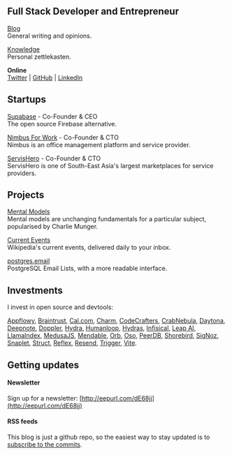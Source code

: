 

## Full Stack Developer and Entrepreneur

[Blog](/blog/) <br />General writing and opinions.

[Knowledge](/knowledge/) <br />Personal zettlekasten.

**Online** <br />[Twitter](https://twitter.com/kiwicopple) | [GitHub](https://github.com/kiwicopple) | [LinkedIn](https://www.linkedin.com/in/paulcopplestone/)


## Startups

[Supabase](https://supabase.io) - Co-Founder & CEO<br />
The open source Firebase alternative.

[Nimbus For Work](https://nimbusforwork.com) - Co-Founder & CTO<br />
Nimbus is an office management platform and service provider.

[ServisHero](https://servishero.com) - Co-Founder & CTO<br />
ServisHero is one of South-East Asia's largest marketplaces for service providers.


## Projects

[Mental Models](https://mentalmodels.co)<br />
Mental models are unchanging fundamentals for a particular subject, popularised by Charlie Munger.

[Current Events](https://currentevents.email)<br />
Wikipedia's current events, delivered daily to your inbox. 

[postgres.email](https://github.com/kiwicopple/postgres.email)<br />
PostgreSQL Email Lists, with a more readable interface.

## Investments

I invest in open source and devtools: 

[Appflowy](https://www.appflowy.io/), [Braintrust](https://www.braintrustdata.com/), [Cal.com](https://cal.com), [Charm](https://charm.sh/), [CodeCrafters](https://codecrafters.io/), [CrabNebula](https://crabnebula.dev), [Daytona](https://daytona.io), [Deepnote](https://deepnote.com/), [Doppler](https://www.doppler.com/), [Hydra](https://hydras.io/), [Humanloop](https://humanloop.com), [Hydras](https://hydra.so), [Infisical](https://infisical.com), [Leap AI](https://tryleap.ai/), [LlamaIndex](https://www.llamaindex.ai), [MedusaJS](https://medusajs.com/), [Mendable](https://www.mendable.ai/), [Orb](https://withorb.com/), [Oso](https://osohq.com), [PeerDB](https://www.peerdb.io/), [Shorebird](https://shorebird.dev), [SigNoz](https://signoz.io/), [Snaplet](https://www.snaplet.dev/), [Struct](https://struct.ai), [Reflex](https://reflex.dev), [Resend](https://resend.com), [Trigger](https://trigger.dev/), [Vite](https://vitejs.dev/).




## Getting updates

#### Newsletter

Sign up for a newsletter: [http://eepurl.com/dE68jj](http://eepurl.com/dE68jj)

#### RSS feeds

This blog is just a github repo, so the easiest way to stay updated is to [subscribe to the commits](https://github.com/kiwicopple/paul.copplest.one/commits/master.atom).
